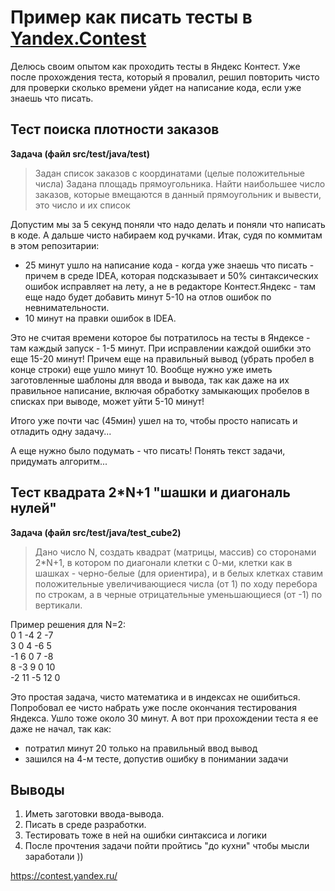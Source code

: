 # Пример как писать тесты в [Yandex.Contest](https://contest.yandex.ru/)


Делюсь своим опытом как проходить тесты в Яндекс Контест.
Уже после прохождения теста, который я провалил,
решил повторить чисто для проверки сколько времени уйдет на написание кода, если уже знаешь что писать.

## Тест поиска плотности заказов
**Задача (файл src/test/java/test)**  
> Задан список заказов с координатами (целые положительные числа)
Задана площадь прямоугольника.
Найти наибольшее число заказов, которые вмещаются в данный прямоугольник и вывести, это число
и их список 

Допустим мы за 5 секунд поняли что надо делать и поняли что написать в коде.
А дальше чисто набираем код ручками. Итак, судя по коммитам в этом репозитарии:
 - 25 минут ушло на написание кода - когда уже знаешь что писать - причем в среде IDEA, которая подсказывает и 50% синтаксических ошибок исправляет на лету, а не в редакторе Контест.Яндекс - там еще надо будет добавить минут 5-10 на отлов ошибок по невнимательности.
 - 10 минут на правки ошибок в IDEA.

Это не считая времени которое бы потратилось на тесты в Яндексе - там каждый запуск - 1-5 минут.
При исправлении каждой ошибки это еще 15-20 минут!
Причем еще на правильный вывод (убрать пробел в конце строки) еще ушло минут 10.
Вообще нужно уже иметь заготовленные шаблоны для ввода и вывода, так как даже на их правильное написание,
включая обработку замыкающих пробелов в списках при выводе, может уйти 5-10 минут!

Итого уже почти час (45мин) ушел на то, чтобы просто написать и отладить одну задачу...

А еще нужно было подумать - что писать!
Понять текст задачи, придумать алгоритм...

## Тест квадрата 2*N+1 "шашки и диагональ нулей"
**Задача (файл src/test/java/test_cube2)**  
> Дано число N, создать квадрат (матрицы, массив) со сторонами 2*N+1, в котором
> по диагонали клетки с 0-ми, клетки как в шашках - черно-белые (для ориентира),
> и в белых клетках ставим положительные увеличивающиеся числа (от 1) по ходу перебора по строкам,
> а в черные отрицательные уменьшающиеся (от -1) по вертикали.

Пример решения для N=2:  
0 1 -4 2 -7  
3 0 4 -6 5  
-1 6 0 7 -8  
8 -3 9 0 10  
-2 11 -5 12 0  

Это простая задача, чисто математика и в индексах не ошибиться.
Попробовал ее чисто набрать уже после окончания тестирования Яндекса. 
Ушло тоже около 30 минут. А вот при прохождении теста я ее даже не начал, так как:
- потратил минут 20 только на правильный ввод вывод
- зашился на 4-м тесте, допустив ошибку в понимании задачи

## Выводы
1. Иметь заготовки ввода-вывода.
2. Писать в среде разработки.
3. Тестировать тоже в ней на ошибки синтаксиса и логики
4. После прочтения задачи пойти пройтись "до кухни" чтобы мысли заработали ))


https://contest.yandex.ru/
